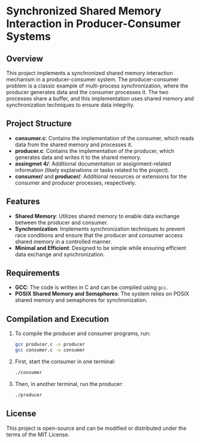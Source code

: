 
# Synchronized Shared Memory Interaction in Producer-Consumer Systems

## Overview

This project implements a synchronized shared memory interaction mechanism in a producer-consumer system. The producer-consumer problem is a classic example of multi-process synchronization, where the producer generates data and the consumer processes it. The two processes share a buffer, and this implementation uses shared memory and synchronization techniques to ensure data integrity.

## Project Structure

- **consumer.c**: Contains the implementation of the consumer, which reads data from the shared memory and processes it.
- **producer.c**: Contains the implementation of the producer, which generates data and writes it to the shared memory.
- **assingmet 4/**: Additional documentation or assignment-related information (likely explanations or tasks related to the project).
- **consumer/** and **producer/**: Additional resources or extensions for the consumer and producer processes, respectively.

## Features

- **Shared Memory**: Utilizes shared memory to enable data exchange between the producer and consumer.
- **Synchronization**: Implements synchronization techniques to prevent race conditions and ensure that the producer and consumer access shared memory in a controlled manner.
- **Minimal and Efficient**: Designed to be simple while ensuring efficient data exchange and synchronization.

## Requirements

- **GCC**: The code is written in C and can be compiled using `gcc`.
- **POSIX Shared Memory and Semaphores**: The system relies on POSIX shared memory and semaphores for synchronization.

## Compilation and Execution

1. To compile the producer and consumer programs, run:
    ```bash
    gcc producer.c -o producer
    gcc consumer.c -o consumer
    ```

2. First, start the consumer in one terminal:
    ```bash
    ./consumer
    ```

3. Then, in another terminal, run the producer:
    ```bash
    ./producer
    ```

## License

This project is open-source and can be modified or distributed under the terms of the MIT License.
